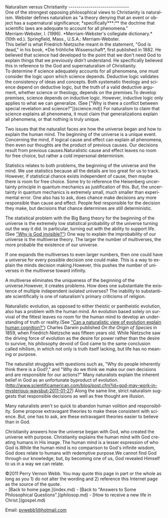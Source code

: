  <head> <title>(PVW) Naturalism versus Christianity</title> <meta content="IE=9" http-equiv="X-UA-Compatible"></meta> <link href="css/page_style.css" rel="stylesheet" type="text/css"></link> </head><body lang="EN-US"><div class="page_style">Naturalism versus Christianity
------------------------------

<div class="p">One of the strongest opposing philosophical views to Christianity is naturalism. Webster defines naturalism as "a theory denying that an event or object has a supernatural significance; *specifically***:** the doctrine that scientific laws are adequate to account for all phenomena."<div class="footnote">Merriam-Webster, I. (1996). *Merriam-Webster's collegiate dictionary.* (10th ed.). Springfield, Mass., U.S.A.: Merriam-Webster.</div> This belief is what Friedrich Nietzsche meant in the statement, "God is dead," in his book, *Die fröhliche Wissenschaft*, first published in 1882. He believed that science had developed to the point that we don't need God to explain things that we previously didn't understand. He specifically believed this in reference to the God and supernaturalism of Christianity. </div>To determine if science adequately accounts for all phenomena, one must consider the logic upon which science depends. Deductive logic validates the consistency of ideas and concepts. Both systematic theology and science depend on deductive logic, but the truth of a valid deductive argument, whether science or theology, depends on the premises.To develop premises, science depends on inductive logic. However, inductive logic only applies to what we can generalize. (See ["Why is there a conflict between special revelation and science?"](science.md)) For naturalism to claim that science explains all phenomena, it must claim that generalizations explain all phenomena, or that nothing is truly unique.

Two issues that the naturalist faces are how the universe began and how to explain the human mind. The beginning of the universe is a unique event. Concerning the mind, if logical cause and effect can explain all phenomena, then even our thoughts are the product of previous causes. Our decisions result from previous causes.Naturalistic cause and effect leaves no room for free choice, but rather a cold impersonal determinism.

Statistics relates to both problems, the beginning of the universe and the mind. We use statistics because all the details are too great for us to track. However, if statistical chance exists independent of cause, then maybe there is room for free choice. Some try to reference the Heisenberg uncertainty principle in quantum mechanics as justification of this. But, the uncertainty in quantum mechanics is extremely small, much smaller than experimental error. One also has to ask, does chance make decisions any more responsible than cause and effect. People feel responsible for the decision they make, but decisions that chance determines are still deterministic.

The statistical problem with the Big Bang theory for the beginning of the universe is the extremely low statistical probability of the universe turning out the way it did. In particular, turning out with the ability to support life. (See ["Why is God invisible?"](invisible.md)) One way to explain the improbability of our universe is the multiverse theory. The larger the number of multiverses, the more probable the existence of our universe.

If one expands the multiverses to even larger numbers, then one could have a universe for every possible decision one could make. This is a way to explain the minds decision making.However, this pushes the number of universes in the multiverse toward infinity.

A multiverse eliminates the uniqueness of the beginning of the universe.However, it creates problems. How does one substantiate the existence of multiple independent isolated universes? The inability to substantiate scientifically is one of naturalism's primary criticisms of religion.

Naturalistic evolution, as opposed to either theistic or pantheistic evolution, also has a problem with the human mind. An evolution based solely on survival of the fittest leaves no room for the human mind to develop an understanding of truth or reality.(See ["Can a naturalistic view of evolution explain human cognition?"](Godisinvolved.md)) Charles Darwin published *On the Origin of Species* in 1859, when Friedrich Nietzsche was fifteen years old. While Nietzsche saw the driving force of evolution as the desire for power rather than the desire to survive, his philosophy devoid of God came to the same conclusion called nihilism, in which not only is truth itself lacking, but life has no meaning or purpose.

The naturalist struggles with questions such as, "Why do people inherently think there is a God?," and "Why do we think we make our own decisions and are responsible for our actions?" Many naturalists explain the inherent belief in God as an unfortunate byproduct of evolution. (<http://www.scientificamerican.com/blog/post.cfm?id=god-may-work-in-mysterious-waysbut-2011-01-27>) Along the same line, strict naturalism suggests that responsible decisions as well as free thought are illusion.

Many naturalists aren't so quick to abandon human volition and responsibility. Some propose extravagant theories to make these consistent with science. But, one has to ask, are these extravagant theories easier to believe than in God.

Christianity answers how the universe began with God, who created the universe with purpose. Christianity explains the human mind with God creating humans in His image. The human mind is a lesser expression of who God is.While the human mind is no comparison to God's infinite wisdom, God does relate to humans with redemptive purpose.We cannot find God through our knowledge, but, by becoming one of us, God revealed Himself to us in a way we can relate.

<div class="p" id="footnotes"></div><script src="js/footnotes.js" type="text/javascript"></script><div class="copy">©2011 Perry Vernon Webb. You may quote this page in part or the whole as long as you
 1) do not alter the wording and
 2) reference this Internet page as the source of the quote. </div>  </div>- [Back to home page.](index.md)
- [Back to "Answers to Some Philosophical Questions".](philosop.md)
- [How to receive a new life in Christ.](gospel.md)

Email: [pvwebb1@hotmail.com](mailto:pvwebb1@hotmail.com)

